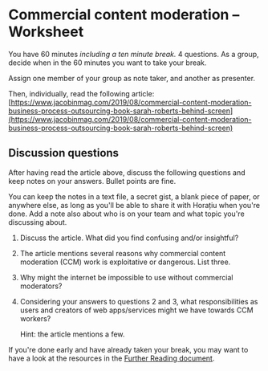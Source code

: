 # Commercial content moderation – Worksheet

You have 60 minutes _including a ten minute break._ 4 questions.
As a group, decide when in the 60 minutes you want to take your break.

Assign one member of your group as note taker, and another as presenter.

Then, individually, read the following article:
[https://www.jacobinmag.com/2019/08/commercial-content-moderation-business-process-outsourcing-book-sarah-roberts-behind-screen](https://www.jacobinmag.com/2019/08/commercial-content-moderation-business-process-outsourcing-book-sarah-roberts-behind-screen)

## Discussion questions

After having read the article above, discuss the following questions and keep
notes on your answers. Bullet points are fine.

You can keep the notes in a text file, a secret gist, a blank piece of paper, or
anywhere else, as long as you'll be able to share it with Horațiu when you're
done. Add a note also about who is on your team and what topic you're discussing
about.

1. Discuss the article. What did you find confusing and/or insightful?

2. The article mentions several reasons why commercial content moderation (CCM)
   work is exploitative or dangerous. List three.

3. Why might the internet be impossible to use without commercial moderators?

4. Considering your answers to questions 2 and 3, what responsibilities as users
   and creators of web apps/services might we have towards CCM workers?

   Hint: the article mentions a few.

If you're done early and have already taken your break, you may want to have a
look at the resources in the [Further Reading document]().

